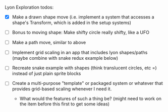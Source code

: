 Lyon Exploration todos:

* [x] Make a drawn shape move (i.e. implement a system that accesses a shape's Transform, which is added in the setup systems)

* [ ] Bonus to moving shape: Make shifty circle really shifty, like a UFO

* [ ] Make a path move, similar to above

* [ ] Implement grid scaling in an app that includes lyon shapes/paths (maybe combine with snake redux example below)

* [ ] Recreate snake example with shapes (think translucent circles, etc =) instead of just plain sprite blocks

* [ ] Create a multi-purpose "template" or packaged system or whatever that provides grid-based scaling whenever I need it.
    * What would the features of such a thing be? (might need to work on the item before this first to get some ideas)

